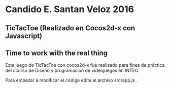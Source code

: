 # Candido E. Santan Veloz 2016

## TicTacToe (Realizado en Cocos2d-x con Javascript)

## Time to work with the real thing

Este juego de TicTacToe con cocos2d-x fue realizado para fines de práctica del ccurso de Diseño y programación de videojuegos en INTEC.

Para empezar a modificar el código edite el archivo src/app.js .
